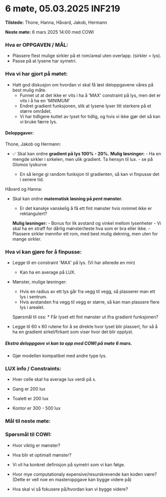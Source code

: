 #  6 møte, 05.03.2025 INF219
**Tilstede:** Thone, Hanna, Håvard, Jakob, Hermann

**Neste møte:** 6 mars 2025 14:00 med COWI


### Hva er OPPGAVEN / MÅL:
* Plassere flest mulige sirkler på et rom/areal uten overlapp. (sirkler = lys).
* Passe på at lysene har symetri.

### Hva vi har gjort på møtet:
* Hatt god diskusjon om hvordan vi skal få løst deloppgavene våres på best mulig måte.
    * Funnet ut at det ikke er vits i ha å 'MAX' constraint på lys, men det er vits i å ha en 'MINIMUM'
    * Endret gradient funksjonen, slik at lysene lyser litt sterkere på et større området. 
    * Vi har tidligere kuttet av lyset for tidlig, og hvis vi ikke gjør det så kan vi bruke færre lys.


#### Deloppgaver:
Thone, Jakob og Hermann:
* ✅ Skal kan ordne **gradient på lys 100% - 20%.**
    **Mulig løsninger:**
        - Ha en mengde sirkler i sirkelen, men ulik gradient. Ta hensyn til lux. 
        - se på Glomox lyskurve

    * En så lenge gi random funksjon til gradienten, så kan vi finpusse det i senere tid.

Håvard og Hanna:
* Skal kan ordne **matematisk løsning på *pent* mønster.** 
    * Er det kanskje vanskelig å få ett fint mønster hvis rommet ikke er rektangulert?

    **Mulig løsninger:**
        - Bonus for lik avstand og vinkel mellom lysenheter
        - Vi skal ha en straff for dårlig mønster/teste hva som er bra eller ikke.
        - Plassere sirkler inennfor ett rom, med best mulig dekning, men uten for mange sirkler.


### Hva vi kan gjøre for å finpusse:
* Legge til en constraint 'MAX' på lys. (Vi har allerede en min)
    * Kan ha en average på LUX.

* Mønster, mulige løsninger:
    * Hvis en radius av ett lys går fra vegg til vegg, så plasserer man ett lys i sentrum.
    * Hvis avstanden fra vegg til vegg er større, så kan man plassere flere lys i arealet. 

    Spørsmål til oss:
        * Får lyset ett fint mønster ut ifra gradient funksjonen?

* Legge til 60 x 60 rutene for å se direkte hvor lyset blir plassert, for så å ha en gradient sirkel/firkant som viser hvor det blir opplyst.

##### Ekstra deloppgave vi kan ta opp med COWI på møte 6 mars.
* Gjør modellen kompatibel med andre type lys.

### LUX info / Constraints:
* Hver celle skal ha average lux verdi på x. 

* Gang er 200 lux
* Toalett er 200 lux
* Kontor er 300 - 500 lux



### Mål til neste møte:


### Spørsmål til COWI:
* Hvor viktig er mønster?
* Hva blir et optimalt mønster?
* Vi vil ha konkret definisjon på symetri som vi kan følge.
* Hvor mye computationaly expensive/resurskrevende kan koden være? (Dette er vell noe en masteroppgave kan bygge videre på)

* Hva skal vi så fokusere på/hvordan kan vi bygge videre?

